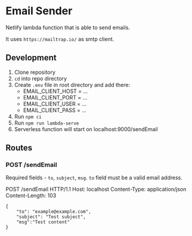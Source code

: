 # Email Sender

Netlify lambda function that is able to send emails.

It uses `https://mailtrap.io/` as smtp client.

## Development

1. Clone repository
2. `cd` into repo directory
3. Create `.env` file in root directory and add there:
   - EMAIL_CLIENT_HOST = ...
   - EMAIL_CLIENT_PORT = ...
   - EMAIL_CLIENT_USER = ...
   - EMAIL_CLIENT_PASS = ...
4. Run `npm ci`
5. Run `npm run lambda-serve`
6. Serverless function will start on localhost:9000/sendEmail

## Routes

### POST /sendEmail

Required fields - `to`, `subject`, `msg`.
`to` field must be a valid email address.

POST /sendEmail HTTP/1.1
Host: localhost
Content-Type: application/json
Content-Length: 103

```
{
	"to": "example@example.com",
  	"subject": "Test subject",
  	"msg":"Test content"
}
```
